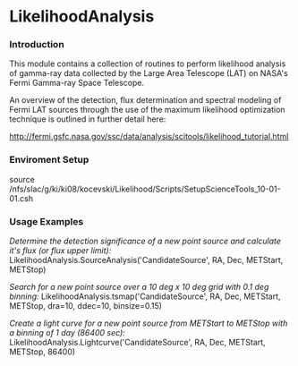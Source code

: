 # LikelihoodAnalysis

### Introduction 

This module contains a collection of routines to perform likelihood analysis of gamma-ray data collected by the Large Area Telescope (LAT) on NASA's Fermi Gamma-ray Space Telescope.

An overview of the detection, flux determination and spectral modeling of Fermi LAT sources through the use of the maximum likelihood optimization technique is outlined in further detail here:

http://fermi.gsfc.nasa.gov/ssc/data/analysis/scitools/likelihood_tutorial.html

### Enviroment Setup

source /nfs/slac/g/ki/ki08/kocevski/Likelihood/Scripts/SetupScienceTools_10-01-01.csh

### Usage Examples

_Determine the detection significance of a new point source and calculate it's flux (or flux upper limit):_
LikelihoodAnalysis.SourceAnalysis('CandidateSource', RA, Dec, METStart, METStop)

_Search for a new point source over a 10 deg x 10 deg grid with 0.1 deg binning:_
LikelihoodAnalysis.tsmap('CandidateSource', RA, Dec, METStart, METStop, dra=10, ddec=10, binsize=0.15)

_Create a light curve for a new point source from METStart to METStop with a binning of 1 day (86400 sec):_
LikelihoodAnalysis.Lightcurve('CandidateSource', RA, Dec, METStart, METStop, 86400) 
